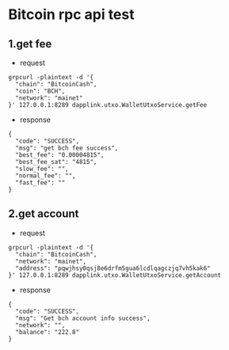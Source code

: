 # Bitcoin rpc api test

## 1.get fee
- request
```
grpcurl -plaintext -d '{
  "chain": "BitcoinCash",
  "coin": "BCH",
  "network": "mainet"
}' 127.0.0.1:8289 dapplink.utxo.WalletUtxoService.getFee
```
- response
```
{
  "code": "SUCCESS",
  "msg": "get bch fee success",
  "best_fee": "0.00004815",
  "best_fee_sat": "4815",
  "slow_fee": "",
  "normal_fee": "",
  "fast_fee": ""
}
```


## 2.get account
- request
```
grpcurl -plaintext -d '{
  "chain": "BitcoinCash",
  "network": "mainet",
  "address": "pqwjhsy0qsj8e6drfm5gua6lcdlqagczjq7vh5kak6"
}' 127.0.0.1:8289 dapplink.utxo.WalletUtxoService.getAccount
```

- response
```
{
  "code": "SUCCESS",
  "msg": "Get bch account info success",
  "network": "",
  "balance": "222.8"
}
```